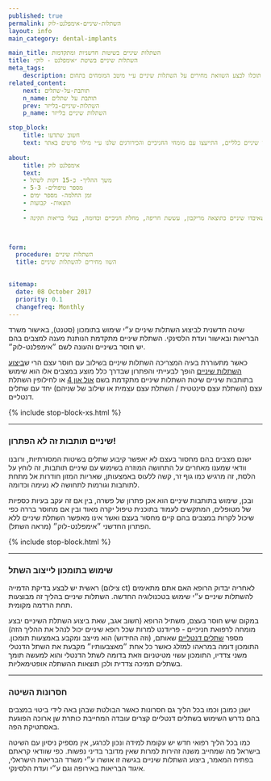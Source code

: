 ```yaml
---
published: true
permalink: השתלות-שיניים-אימפלנט-לוק
layout: info
main_category: dental-implants

main_title: השתלות שיניים בשיטות חדשניות ומתקדמות
title: השתלות שיניים בשיטת ״אימפלנט - לוק״
meta_tags:
    description: השתלות שיניים בשיטה חדשנית ע״י שימוש בתומכון וגם מחירונם מפורטים לכל הפרוצדורות ברפואת שיניים, כמו כן תוכלו לבצע השוואת מחירים על השתלות שיניים ע״י מיטב המומחים בתחום.
related_content:
    next: תותבת-על-שתלים
    n_name: תותבת על שתלים
    prev: השתלות-שיניים-בלייזר
    p_name: השתלות שיניים בלייזר

stop_block: 
    title: חשוב שתדעו
    text: חסרות לכם מספר שיניים בלסת? מעוניינים להחזיר את היכולת לאכול ולחייך ללא כל מגבלה? השתלת שיניים אימפלנט לוק היא הפתרון בשבילכם! חשוב רק שתעברו את ההליך ע״י כירורגים מנוסים ולא אצל רופאי שיניים כלליים, התייעצו עם מומחי החניכיים והכירורגים שלנו ע״י מילוי פרטים באתר.
    
about:
    title: אימפלנט לוק
    text: 
    - משך ההליך- כ-15 דקות לשתל
    - מספר טיפולים- 5-3
    - זמן החלמה- מספר ימים
    - תוצאות- קבועות
    - 
    - השתלת שיניים אימפלנט לוק תתאים לאנשים שאיבדו שיניים כתוצאה מריקבון, עששת חריפה, מחלת חניכיים וכדומה, בעלי בריאות תקינה. 

   

form:
  procedure: השתלות שיניים
  title: השוו מחירים להשתלות שיניים

  
sitemap: 
  date: 08 October 2017
  priority: 0.1
  changefreq: Monthly
---
```

שיטה חדשנית לביצוע השתלות שיניים ע״י שימוש בתומכון (סטנט), באישור משרד הבריאות ובאישור ועדת הלסינקי. השתלת שיניים מתקדמת הנותנת מענה למצבים בהם יש חוסר בשיניים והעונה לשם ״אימפלנט-לוק״.

כאשר מתעוררת בעיה המצריכה השתלות שיניים בשילוב עם חוסר עצם הרי ש[ביצוע השתלות שיניים](/השתלות-שיניים) הופך לבעייתי והפתרון שבדרך כלל מוצע במצבים אלו הוא שימוש בתותבות שיניים שיטת השתלות שיניים מתקדמת בשם [אול און 4](/אול-און-4) או לחילופין השתלת עצם (השתלת עצם סינטטית / השתלת עצם עצמית או שילוב של שניהם) יחד עם שתלים דנטליים. 

 {% include stop-block-xs.html %}  

- - - - - -

###  שיניים תותבות זה לא הפתרון!

ישנם מצבים בהם מחסור בעצם לא יאפשר קיבוע שתלים בשיטות המסורתיות, ורובנו וודאי שמענו מאחרים על התחושה המוזרה בשימוש עם שיניים תותבות, זה לוחץ על הלסת, זה מרגיש כמו גוף זר, קשה ללעוס באמצעותן, שאריות המזון חודרות אל מתחת לתותבות וגורמות לתחושה לא נעימה וכדומה.

ובכן, שימוש בתותבות שיניים הוא אכן פתרון של פשרה, בין אם זה עקב בעיות כספיות של מטופלים, המתקשים לעמוד בתוכנית טיפול יקרה מאוד ובין אם מחוסר בררה כפי שיכול לקרות במצבים בהם קיים מחסור בעצם ואשר אינו מאפשר השתלת שיניים ללא הפתרון החדשני ״אימפלנט-לוק״ (מראה השתל).

 {% include stop-block.html %}  

- - - - - -

###  שימוש בתומכון לייצוב השתל

ראשית יש לבצע בדיקת הדמייה (צילום ct) לאחריה יבדוק הרופא האם אתם מתאימים להשתלות שיניים ע״י שימוש בטכנולוגיה החדשה. השתלות שיניים בהליך זה מבוצעות תחת הרדמה מקומית. 

במקום שיש חוסר בעצם, משתיל הרופא (חשוב אגב, שאת ביצוע השתלת השיניים יבצע מומחה לרפואת חניכיים - פריודנט למרות שכל רופא שיניים יכול לנהל את ההליך הזה) מספר [שתלים דנטליים](/שתלים-דנטליים) שאותם, (וזה החידוש) הוא מייצב ומקבע באמצעות תומכון. התומכון דומה במראהו למזלג כאשר כל אחת ״מאצבעותיו״ מקבעת את השתל הדנטלי משני צדדיו, התומכון עשוי מטיטניום וזאת בדומה לשתל הדנטלי והוא למעשה תומך בשתלים תמיכה צדדית ולכן תוצאות ההשתלה אופטימאליות. 
- - - - - -

### חסרונות השיטה

ישנן כמובן וכמו בכל הליך גם חסרונות כאשר הבולטת שבהן באה לידי ביטוי במצבים בהם נדרש השימוש בשתלים דנטליים קצרים עובדה המחייבת כותרת שן ארוכה הפוגעת באסתטיקת הפה.

כמו בכל הליך רפואי חדש יש עקומת למידה ונכון לכרגע, אין מספיק ניסיון עם השיטה בישראל מה שמחייב משנה זהירות למרות שאין מדובר בדיני נפשות. כפי שוודאי קראתם בפתיח המאמר, ביצוע השתלות שיניים בגישה זו אושרו ע״י משרד הבריאות הישראלי, איגוד הבריאות באירופה וגם ע״י ועדת הלסינקי.